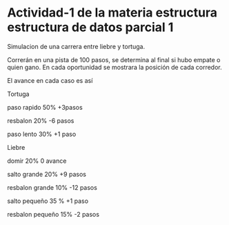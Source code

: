 # Actividad-1 de la materia estructura estructura de datos parcial 1
Simulacion de una carrera entre liebre y tortuga.

Correrán en una pista de 100 pasos, se determina al final si hubo empate o quien gano.
En cada oportunidad se mostrara la posición de cada corredor.

El avance en cada caso es así

Tortuga

paso rapido 50% +3pasos

resbalon 20% -6 pasos

paso lento 30% +1 paso


Liebre

domir 20% 0 avance

salto grande 20% +9 pasos

resbalon grande 10% -12 pasos

salto pequeño 35 % +1 paso

resbalon pequeño 15% -2 pasos
